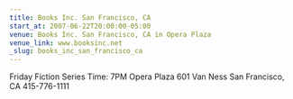 ```yaml
---
title: Books Inc. San Francisco, CA
start_at: 2007-06-22T20:00:00-05:00
venue: Books Inc. San Francisco, CA in Opera Plaza
venue_link: www.booksinc.net
_slug: books_inc_san_francisco_ca
---
```


Friday Fiction Series
Time: 7PM
Opera Plaza
601 Van Ness
San Francisco, CA
415-776-1111

